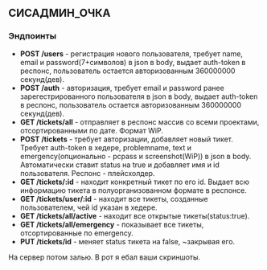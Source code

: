 СИСАДМИН_ОЧКА
---------------------
### Эндпоинты
 - **POST /users** - регистрация нового пользователя, требует name, email и password(7+символов) в json в body, выдает auth-token в респонс, пользователь остается авторизованным 360000000 секунд(дев).
 - **POST /auth** - авторизация, требует email и password ранее зарегестрированного пользователя в json в body, выдает auth-token в респонс, пользователь остается авторизованным 360000000 секунд(дев).
  - **GET /tickets/all** - отправляет в респонс массив со всеми проектами, отсортированными по дате. Формат WiP.
  - **POST /tickets** - требует авторизации, добавляет новый тикет. Требует auth-token в хедере, problemname, text и emergency(опционально - pcpass и screenshot(WiP)) в json в body. Автоматически ставит status на true и добавляет имя и id пользователя. Респонс - плейсхолдер. 
  - **GET /tickets/:id** - находит конкретный тикет по его id. Выдает всю информацию тикета в полуорганизованном формате в респонсе.
  - **GET /tickets/user/:id** - находит все тикеты, созданные пользователем, чей id указан в хедере.
  - **GET /tickets/all/active** - находит все открытые тикеты(status:true).
  - **GET /tickets/all/emergency** - показывает все тикеты, отсортированные по emergency.
  - **PUT /tickets/id** - меняет status тикета на false, ~закрывая его.

  На сервер потом залью. В рот я ебал ваши скриншоты.
